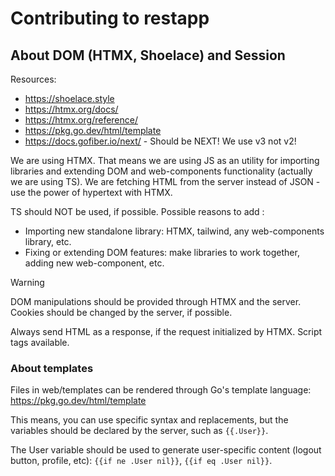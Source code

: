 # Contributing to restapp

## About DOM (HTMX, Shoelace) and Session

Resources:

- <https://shoelace.style>
- <https://htmx.org/docs/>
- <https://htmx.org/reference/>
- <https://pkg.go.dev/html/template>
- <https://docs.gofiber.io/next/> - Should be NEXT! We use v3 not v2!

We are using HTMX. That means we are using JS as an utility for importing
libraries and extending DOM and web-components functionality (actually we are
using TS). We are fetching HTML from the server instead of JSON - use the power
of hypertext with HTMX.

TS should NOT be used, if possible. Possible reasons to add :

- Importing new standalone library: HTMX, tailwind, any web-components library,
  etc.
- Fixing or extending DOM features: make libraries to work together, adding new
  web-component, etc.

> [!WARNING]
> DOM manipulations should be provided through HTMX and the server. Cookies
> should be changed by the server, if possible.
>
> Always send HTML as a response, if the request initialized by HTMX. Script
> tags available.

### About templates

Files in web/templates can be rendered through Go's template language:
<https://pkg.go.dev/html/template>

This means, you can use specific syntax and replacements, but the variables
should be declared by the server, such as `{{.User}}`.

The User variable should be used to generate user-specific content (logout
button, profile, etc): `{{if ne .User nil}}`, `{{if eq .User nil}}`.

